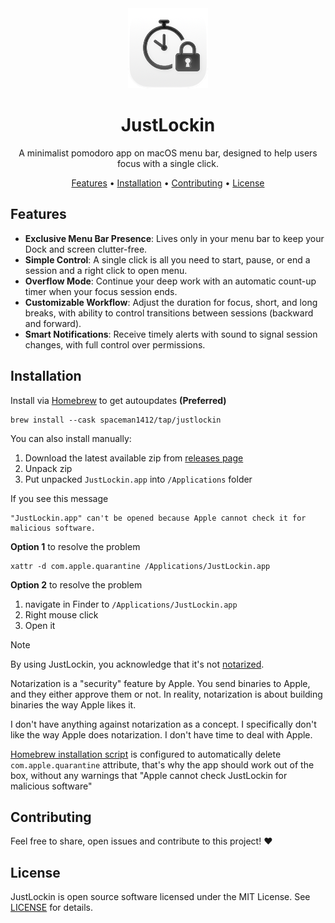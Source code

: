<div align="center">
  <img
    src="./docs/icon.png"
    alt="JustLockin"
  >
  <h1>
    JustLockin
  </h1>
  <p>
    A minimalist pomodoro app on macOS menu bar, designed to help users focus with a single click.
  </p>
  <p>
    <a href="#features">Features</a> •
    <a href="#installation">Installation</a> •
    <a href="#contributing">Contributing</a> •
    <a href="#license">License</a> 
  </p>
</div>

## Features

- **Exclusive Menu Bar Presence**: Lives only in your menu bar to keep your Dock and screen clutter-free.
- **Simple Control**: A single click is all you need to start, pause, or end a session and a right click to open menu.
- **Overflow Mode**: Continue your deep work with an automatic count-up timer when your focus session ends.
- **Customizable Workflow**: Adjust the duration for focus, short, and long breaks, with ability to control transitions between sessions (backward and forward).
- **Smart Notifications**: Receive timely alerts with sound to signal session changes, with full control over permissions.

## Installation

Install via [Homebrew](https://brew.sh/) to get autoupdates **(Preferred)**

```
brew install --cask spaceman1412/tap/justlockin
```

You can also install manually:

1. Download the latest available zip from [releases page](https://downloadlink)
2. Unpack zip
3. Put unpacked `JustLockin.app` into `/Applications` folder

If you see this message

```
"JustLockin.app" can't be opened because Apple cannot check it for malicious software.
```

**Option 1** to resolve the problem

```
xattr -d com.apple.quarantine /Applications/JustLockin.app
```

**Option 2** to resolve the problem

1. navigate in Finder to `/Applications/JustLockin.app`
2. Right mouse click
3. Open it

> [!NOTE]
> By using JustLockin, you acknowledge that it's not [notarized](https://developer.apple.com/documentation/security/notarizing_macos_software_before_distribution).
>
> Notarization is a "security" feature by Apple.
> You send binaries to Apple, and they either approve them or not.
> In reality, notarization is about building binaries the way Apple likes it.
>
> I don't have anything against notarization as a concept.
> I specifically don't like the way Apple does notarization.
> I don't have time to deal with Apple.
>
> [Homebrew installation script](https://github.com/spaceman1412/homebrew-tap/blob/main/Casks/justlockin.rb) is configured to
> automatically delete `com.apple.quarantine` attribute, that's why the app should work out of the box, without any warnings that
> "Apple cannot check JustLockin for malicious software"

## Contributing

Feel free to share, open issues and contribute to this project! :heart:

## License

JustLockin is open source software licensed under the MIT License. See [LICENSE](LICENSE) for details.
